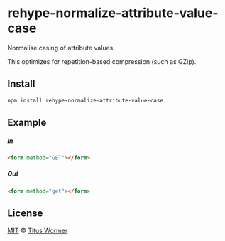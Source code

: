 <!--This file is generated by `build-packages.js`-->

# rehype-normalize-attribute-value-case

Normalise casing of attribute values.

This optimizes for repetition-based compression (such as GZip).

## Install

```sh
npm install rehype-normalize-attribute-value-case
```

## Example

##### In

```html
<form method="GET"></form>
```

##### Out

```html
<form method="get"></form>
```

## License

[MIT](https://github.com/rehypejs/rehype-minify/blob/master/license) © [Titus Wormer](https://wooorm.com)
